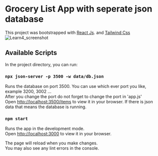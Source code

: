 # Grocery List App with seperate json database

This project was bootstrapped with [React Js](https://reactjs.org/). and [Tailwind Css](https://tailwindcss.com/)
![Learn4_screenshot](https://user-images.githubusercontent.com/47315396/202181084-54f0d669-2bc9-4e56-8921-5a9592bb9286.PNG)


## Available Scripts

In the project directory, you can run:

### `npx json-server -p 3500 -w data/db.json`

Runs the database on port 3500. You can use which ever port you like, example 3200, 3002 ...\
After you change the port do not forget to change the port in 'app.js'\
Open [http://localhost:3500/items](http://localhost:3500/items) to view it in your browser. If there is json data that means the database is running.

### `npm start`

Runs the app in the development mode.\
Open [http://localhost:3000](http://localhost:3000) to view it in your browser.

The page will reload when you make changes.\
You may also see any lint errors in the console.


